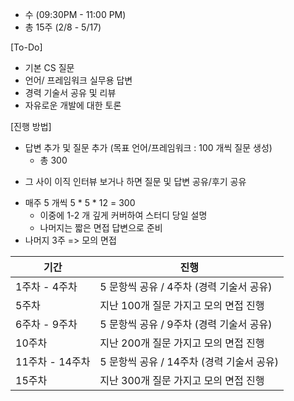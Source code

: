 
* 수 (09:30PM - 11:00 PM)
* 총 15주 (2/8 - 5/17)

[To-Do]
* 기본 CS 질문
* 언어/ 프레임워크 실무용 답변 
* 경력 기술서 공유 및 리뷰
* 자유로운 개발에 대한 토론 

[진행 방법]
- 답변 추가 및 질문 추가 (목표 언어/프레임워크 : 100 개씩 질문 생성)
	- 총 300
* 그 사이 이직 인터뷰 보거나 하면 질문 및 답변 공유/후기 공유
- 매주 5 개씩  5 * 5 * 12 = 300 
	- 이중에 1-2 개 깊게 커버하여 스터디 당일 설명
	- 나머지는 짧은 면접 답변으로 준비 
- 나머지 3주 => 모의 면접 

 | 기간            | 진행 |
 | --------------- | ---- |
 | 1주차 - 4주차   | 5 문항씩 공유 / 4주차 (경력 기술서 공유)    |
 | 5주차           | 지난 100개 질문 가지고 모의 면접 진행     |
 | 6주차 - 9주차   | 5 문항씩 공유 / 9주차 (경력 기술서 공유)    |   
 | 10주차          |  지난 200개 질문 가지고 모의 면접 진행     |
 | 11주차 - 14주차 | 5 문항씩 공유 / 14주차 (경력 기술서 공유)    |   
 | 15주차                | 지난 300개 질문 가지고 모의 면접 진행     |

